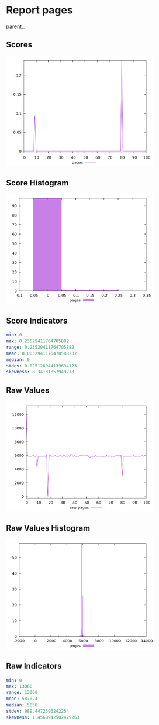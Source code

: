 # Report pages

[parent..](./..)  


## Scores

![score](./score.png)  

## Score Histogram

![hist](./hist.png)  

## Score Indicators

```yaml
min: 0
max: 0.23529411764705882
range: 0.23529411764705882
mean: 0.0032941176470588237
median: 0
stdev: 0.025126944139694123
skewness: 8.34131857949278

```

## Raw Values

![raw](./raw.png)  

## Raw Values Histogram

![raw hist](./raw_hist.png)  

## Raw Indicators

```yaml
min: 0
max: 13060
range: 13060
mean: 5870.4
median: 5850
stdev: 989.4472396242254
skewness: 1.4568942502479263

```

<style>
  img {
    max-width: 80%;
  }
</style>
      
